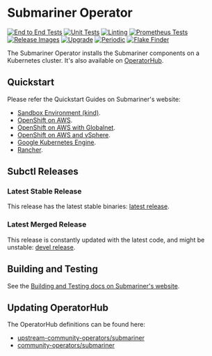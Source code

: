 # Submariner Operator

<!-- markdownlint-disable line-length -->
[![End to End Tests](https://github.com/submariner-io/submariner-operator/workflows/End%20to%20End%20Tests/badge.svg)](https://github.com/submariner-io/submariner-operator/actions?query=workflow%3A%22End+to+End+Tests%22)
[![Unit Tests](https://github.com/submariner-io/submariner-operator/workflows/Unit%20Tests/badge.svg)](https://github.com/submariner-io/submariner-operator/actions?query=workflow%3A%22Unit+Tests%22)
[![Linting](https://github.com/submariner-io/submariner-operator/workflows/Linting/badge.svg)](https://github.com/submariner-io/submariner-operator/actions?query=workflow%3ALinting)
[![Prometheus Tests](https://github.com/submariner-io/submariner-operator/workflows/Prometheus%20Tests/badge.svg)](https://github.com/submariner-io/submariner-operator/actions?query=workflow%3A%22Prometheus+Tests%22)
[![Release Images](https://github.com/submariner-io/submariner-operator/workflows/Release%20Images/badge.svg)](https://github.com/submariner-io/submariner-operator/actions?query=workflow%3A%22Release+Images%22)
[![Upgrade](https://github.com/submariner-io/submariner-operator/workflows/Upgrade/badge.svg)](https://github.com/submariner-io/submariner-operator/actions?query=workflow%3AUpgrade)
[![Periodic](https://github.com/submariner-io/submariner-operator/workflows/Periodic/badge.svg)](https://github.com/submariner-io/submariner-operator/actions?query=workflow%3APeriodic)
[![Flake Finder](https://github.com/submariner-io/submariner-operator/workflows/Flake%20Finder/badge.svg)](https://github.com/submariner-io/submariner-operator/actions?query=workflow%3A%22Flake+Finder%22)
<!-- markdownlint-enable line-length -->

The Submariner Operator installs the Submariner components on a Kubernetes cluster. It's also available on
[OperatorHub](https://operatorhub.io/operator/submariner).

## Quickstart

Please refer the Quickstart Guides on Submariner's website:

* [Sandbox Environment (kind)](https://submariner.io/getting-started/quickstart/kind/).
* [OpenShift on AWS](https://submariner.io/getting-started/quickstart/openshift/aws/).
* [OpenShift on AWS with Globalnet](https://submariner.io/getting-started/quickstart/openshift/globalnet/).
* [OpenShift on AWS and vSphere](https://submariner.io/getting-started/quickstart/openshift/vsphere-aws/).
* [Google Kubernetes Engine](https://submariner.io/getting-started/quickstart/managed-kubernetes/gke/).
* [Rancher](https://submariner.io/getting-started/quickstart/managed-kubernetes/rancher/).

## Subctl Releases

### Latest Stable Release

This release has the latest stable binaries: [latest release](https://github.com/submariner-io/submariner-operator/releases/latest).

### Latest Merged Release

This release is constantly updated with the latest code, and might be unstable: [devel
release](https://github.com/submariner-io/submariner-operator/releases/tag/devel).

## Building and Testing

See the [Building and Testing docs on Submariner's website](https://submariner.io/development/building-testing/).

## Updating OperatorHub

The OperatorHub definitions can be found here:
<!-- markdownlint-disable line-length -->
* [upstream-community-operators/submariner](https://github.com/operator-framework/community-operators/tree/master/upstream-community-operators/submariner)
* [community-operators/submariner](https://github.com/operator-framework/community-operators/tree/master/community-operators/submariner)
<!-- markdownlint-enable line-length -->
